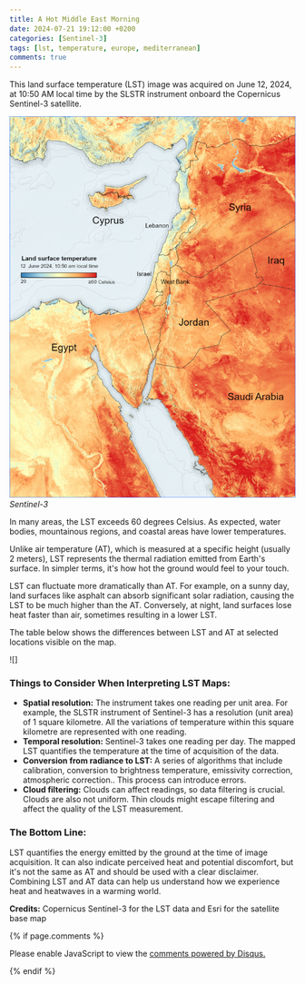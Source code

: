 ```yaml
---
title: A Hot Middle East Morning
date: 2024-07-21 19:12:00 +0200
categories: [Sentinel-3]
tags: [lst, temperature, europe, mediterranean]
comments: true
---
```


This land surface temperature (LST) image was acquired on June 12, 2024, at 10:50 AM local time by the SLSTR instrument onboard the Copernicus Sentinel-3 satellite.

![Sentinel-3 LST](/assets/img/a-hot-middle-east-morning/Middle_East_S3B_LST_20240612_v1.jpeg)
_Sentinel-3_

In many areas, the LST exceeds 60 degrees Celsius. As expected, water bodies, mountainous regions, and coastal areas have lower temperatures.

Unlike air temperature (AT), which is measured at a specific height (usually 2 meters), LST represents the thermal radiation emitted from Earth's surface. 
In simpler terms, it's how hot the ground would feel to your touch.  

LST can fluctuate more dramatically than AT. For example, on a sunny day, land surfaces like asphalt can absorb significant solar radiation, causing the LST to be much higher than the AT. Conversely, at night, land surfaces lose heat faster than air, sometimes resulting in a lower LST.

The table below shows the differences between LST and AT at selected locations visible on the map.

![]

### Things to Consider When Interpreting LST Maps:

* __Spatial resolution:__ The instrument takes one reading per unit area. For example, the SLSTR instrument of Sentinel-3 has a resolution (unit area) of 1 square kilometre. All the variations of temperature within this square kilometre are represented with one reading.
* __Temporal resolution:__ Sentinel-3 takes one reading per day. The mapped LST quantifies the temperature at the time of acquisition of the data.
* __Conversion from radiance to LST:__ A series of algorithms that include calibration, conversion to brightness temperature, emissivity correction, atmospheric correction.. This process can introduce errors.
* __Cloud filtering:__ Clouds can affect readings, so data filtering is crucial. Clouds are also not uniform. Thin clouds might escape filtering and affect the quality of the LST measurement.

###  **The Bottom Line:**

LST quantifies the energy emitted by the ground at the time of image acquisition. It can also indicate perceived heat and potential discomfort, but it's not the same as AT and should be used with a clear disclaimer. Combining LST and AT data can help us understand how we experience heat and heatwaves in a warming world.

**Credits:** Copernicus Sentinel-3 for the LST data and Esri for the satellite base map


{% if page.comments %}

<div id="disqus_thread"></div>
<script>
    /**
    *  RECOMMENDED CONFIGURATION VARIABLES: EDIT AND UNCOMMENT THE SECTION BELOW TO INSERT DYNAMIC VALUES FROM YOUR PLATFORM OR CMS.
    *  LEARN WHY DEFINING THESE VARIABLES IS IMPORTANT: https://disqus.com/admin/universalcode/#configuration-variables    */
    /*
    var disqus_config = function () {
    this.page.url = PAGE_URL;  // Replace PAGE_URL with your page's canonical URL variable
    this.page.identifier = PAGE_IDENTIFIER; // Replace PAGE_IDENTIFIER with your page's unique identifier variable
    };
    */
    (function() { // DON'T EDIT BELOW THIS LINE
    var d = document, s = d.createElement('script');
    s.src = 'https://digital-scape.disqus.com/embed.js';
    s.setAttribute('data-timestamp', +new Date());
    (d.head || d.body).appendChild(s);
    })();
</script>
<noscript>Please enable JavaScript to view the <a href="https://disqus.com/?ref_noscript">comments powered by Disqus.</a></noscript>

{% endif %}